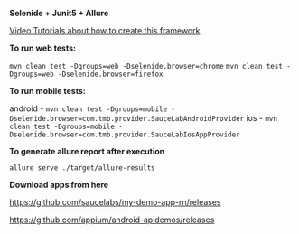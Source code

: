 **Selenide + Junit5 + Allure**

[Video Tutorials about how to create this framework](https://www.youtube.com/watch?v=5vrYMfsxkGY&list=PL9ok7C7Yn9A9YyRISFrxHdaxb5qqrxp_i)

**To run web tests:**

```mvn clean test -Dgroups=web -Dselenide.browser=chrome```
```mvn clean test -Dgroups=web -Dselenide.browser=firefox```

**To run mobile tests:**

android - ```mvn clean test -Dgroups=mobile -Dselenide.browser=com.tmb.provider.SauceLabAndroidProvider```
ios     - ```mvn clean test -Dgroups=mobile -Dselenide.browser=com.tmb.provider.SauceLabIosAppProvider```

**To generate allure report after execution**

```allure serve ./target/allure-results```

**Download apps from here**

https://github.com/saucelabs/my-demo-app-rn/releases

https://github.com/appium/android-apidemos/releases